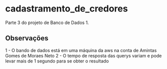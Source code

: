 # cadastramento_de_credores

Parte 3 do projeto de Banco de Dados 1.

## Observações
1 - O bando de dados está em uma máquina da aws na conta de Amintas Gomes de Moraes Neto
2 - O tempo de resposta das querys variam e pode levar mais de 1 segundo para se obter o resultado
